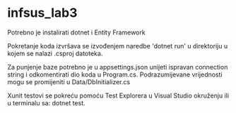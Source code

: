 # infsus_lab3

Potrebno je instalirati dotnet i Entity Framework

Pokretanje koda izvršava se izvođenjem naredbe 'dotnet run' u direktoriju u kojem se nalazi .csproj datoteka.

Za punjenje baze potrebno je u appsettings.json unijeti ispravan connection string i odkomentirati dio koda u Program.cs. Podrazumijevane vrijednosti mogu se promijeniti u Data/DbInitializer.cs

Xunit testovi se pokreću pomoću Test Explorera u Visual Studio okruženju ili u terminalu sa: dotnet test.